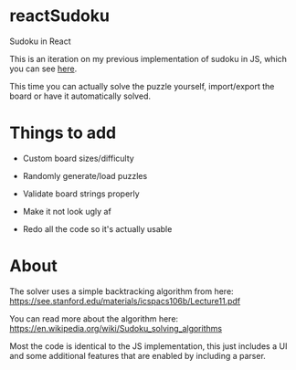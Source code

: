 # reactSudoku
Sudoku in React

This is an iteration on my previous implementation of sudoku in JS, which you can see [here](https://github.com/AliMZaini/jsudoku).

This time you can actually solve the puzzle yourself, import/export the board or have it automatically solved.

# Things to add

* Custom board sizes/difficulty

* Randomly generate/load puzzles

* Validate board strings properly

* Make it not look ugly af

* Redo all the code so it's actually usable

# About

The solver uses a simple backtracking algorithm from here: https://see.stanford.edu/materials/icspacs106b/Lecture11.pdf

You can read more about the algorithm here: https://en.wikipedia.org/wiki/Sudoku_solving_algorithms

Most the code is identical to the JS implementation, this just includes a UI and some additional features that are enabled by including a parser.